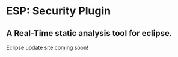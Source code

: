 # ESP: Security Plugin
## A Real-Time static analysis tool for eclipse.

Eclipse update site coming soon!
